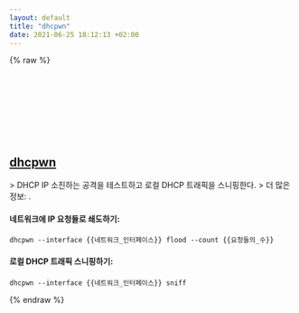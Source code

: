 ```yaml
---
layout: default
title: "dhcpwn"
date: 2021-06-25 18:12:13 +02:00
---
```

{% raw %}
<h2 id="dhcpwn">
  <a href="/ko/common/dhcpwn.html">dhcpwn</a> <a href="#dhcpwn"><svg class="icon">
    <use href="/assets/images/unicode_sprite.svg#link" />
  </svg></a>
</h2>
> DHCP IP 소진하는 공격을 테스트하고 로컬 DHCP 트래픽을 스니핑한다.
> 더 많은 정보: <https://github.com/mschwager/dhcpwn>.

#### 네트워크에 IP 요청들로 쇄도하기:
```shell
dhcpwn --interface {{네트워크_인터페이스}} flood --count {{요청들의_수}}
```
#### 로컬 DHCP 트래픽 스니핑하기:
```shell
dhcpwn --interface {{네트워크_인터페이스}} sniff
```
{% endraw %}
